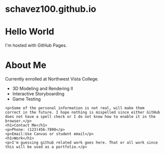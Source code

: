 # schavez100.github.io
<html>
    
<body>
<h1>Hello World</h1>
<p>I'm hosted with GitHub Pages.</p>
</body>
    <h1>About Me</h1>
    <p>Currently enrolled at Northwest Vista College.</p>
    <ul> <li> 3D Modeling and Rendering II <li> Interactive Storyboarding <li> Game Testing </ul>
    
    <p>Some of the personal information is not real, will make them correct in the future. I hope nothing is mispelled since either GitHub does not have a spell check or I do not know how to enable it in the browser.</p>
    <h1>Contact Me</h1>
    <p>Phone: (123)456-7890</p>
    <p>Email:Use Canvas or student email</p>
    <h1>Work</h1>
    <p>I'm guessing github related work goes here. That or all work since this will be used as a portfolio.</p>
    
</html>
